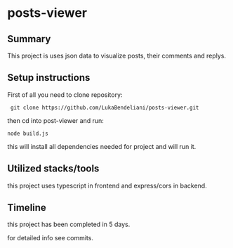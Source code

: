 # posts-viewer

## Summary

This project is uses json data to visualize posts, their comments and replys.

## Setup instructions

First of all you need to clone repository:

` git clone https://github.com/LukaBendeliani/posts-viewer.git`

then cd into post-viewer and run:

`node build.js`

this will install all dependencies needed for project and will run it.

## Utilized stacks/tools

this project uses typescript in frontend and express/cors in backend.

## Timeline

this project has been completed in 5 days.

for detailed info see commits.
